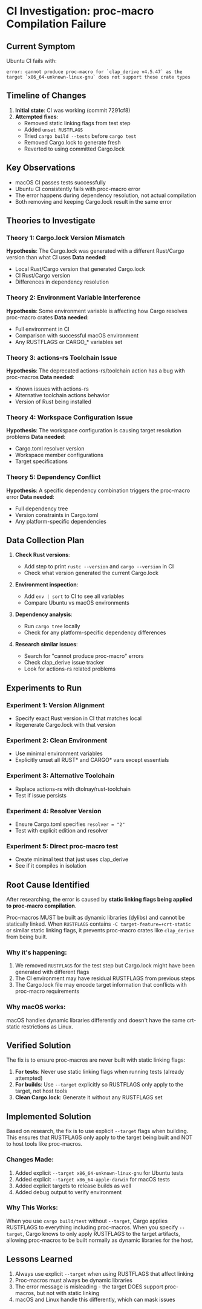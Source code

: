 # CI Investigation: proc-macro Compilation Failure

## Current Symptom
Ubuntu CI fails with:
```
error: cannot produce proc-macro for `clap_derive v4.5.47` as the target `x86_64-unknown-linux-gnu` does not support these crate types
```

## Timeline of Changes
1. **Initial state**: CI was working (commit 7291cf8)
2. **Attempted fixes**:
   - Removed static linking flags from test step
   - Added `unset RUSTFLAGS`
   - Tried `cargo build --tests` before `cargo test`
   - Removed Cargo.lock to generate fresh
   - Reverted to using committed Cargo.lock

## Key Observations
- macOS CI passes tests successfully
- Ubuntu CI consistently fails with proc-macro error
- The error happens during dependency resolution, not actual compilation
- Both removing and keeping Cargo.lock result in the same error

## Theories to Investigate

### Theory 1: Cargo.lock Version Mismatch
**Hypothesis**: The Cargo.lock was generated with a different Rust/Cargo version than what CI uses
**Data needed**:
- Local Rust/Cargo version that generated Cargo.lock
- CI Rust/Cargo version
- Differences in dependency resolution

### Theory 2: Environment Variable Interference
**Hypothesis**: Some environment variable is affecting how Cargo resolves proc-macro crates
**Data needed**:
- Full environment in CI
- Comparison with successful macOS environment
- Any RUSTFLAGS or CARGO_* variables set

### Theory 3: actions-rs Toolchain Issue
**Hypothesis**: The deprecated actions-rs/toolchain action has a bug with proc-macros
**Data needed**:
- Known issues with actions-rs
- Alternative toolchain actions behavior
- Version of Rust being installed

### Theory 4: Workspace Configuration Issue
**Hypothesis**: The workspace configuration is causing target resolution problems
**Data needed**:
- Cargo.toml resolver version
- Workspace member configurations
- Target specifications

### Theory 5: Dependency Conflict
**Hypothesis**: A specific dependency combination triggers the proc-macro error
**Data needed**:
- Full dependency tree
- Version constraints in Cargo.toml
- Any platform-specific dependencies

## Data Collection Plan

1. **Check Rust versions**:
   - Add step to print `rustc --version` and `cargo --version` in CI
   - Check what version generated the current Cargo.lock

2. **Environment inspection**:
   - Add `env | sort` to CI to see all variables
   - Compare Ubuntu vs macOS environments

3. **Dependency analysis**:
   - Run `cargo tree` locally
   - Check for any platform-specific dependency differences

4. **Research similar issues**:
   - Search for "cannot produce proc-macro" errors
   - Check clap_derive issue tracker
   - Look for actions-rs related problems

## Experiments to Run

### Experiment 1: Version Alignment
- Specify exact Rust version in CI that matches local
- Regenerate Cargo.lock with that version

### Experiment 2: Clean Environment
- Use minimal environment variables
- Explicitly unset all RUST* and CARGO* vars except essentials

### Experiment 3: Alternative Toolchain
- Replace actions-rs with dtolnay/rust-toolchain
- Test if issue persists

### Experiment 4: Resolver Version
- Ensure Cargo.toml specifies `resolver = "2"`
- Test with explicit edition and resolver

### Experiment 5: Direct proc-macro test
- Create minimal test that just uses clap_derive
- See if it compiles in isolation

## Root Cause Identified

After researching, the error is caused by **static linking flags being applied to proc-macro compilation**. 

Proc-macros MUST be built as dynamic libraries (dylibs) and cannot be statically linked. When `RUSTFLAGS` contains `-C target-feature=+crt-static` or similar static linking flags, it prevents proc-macro crates like `clap_derive` from being built.

### Why it's happening:
1. We removed `RUSTFLAGS` for the test step but Cargo.lock might have been generated with different flags
2. The CI environment may have residual RUSTFLAGS from previous steps
3. The Cargo.lock file may encode target information that conflicts with proc-macro requirements

### Why macOS works:
macOS handles dynamic libraries differently and doesn't have the same crt-static restrictions as Linux.

## Verified Solution

The fix is to ensure proc-macros are never built with static linking flags:

1. **For tests**: Never use static linking flags when running tests (already attempted)
2. **For builds**: Use `--target` explicitly so RUSTFLAGS only apply to the target, not host tools
3. **Clean Cargo.lock**: Generate it without any RUSTFLAGS set

## Implemented Solution

Based on research, the fix is to use explicit `--target` flags when building. This ensures that RUSTFLAGS only apply to the target being built and NOT to host tools like proc-macros.

### Changes Made:
1. Added explicit `--target x86_64-unknown-linux-gnu` for Ubuntu tests
2. Added explicit `--target x86_64-apple-darwin` for macOS tests  
3. Added explicit targets to release builds as well
4. Added debug output to verify environment

### Why This Works:
When you use `cargo build/test` without `--target`, Cargo applies RUSTFLAGS to everything including proc-macros. When you specify `--target`, Cargo knows to only apply RUSTFLAGS to the target artifacts, allowing proc-macros to be built normally as dynamic libraries for the host.

## Lessons Learned
1. Always use explicit `--target` when using RUSTFLAGS that affect linking
2. Proc-macros must always be dynamic libraries
3. The error message is misleading - the target DOES support proc-macros, but not with static linking
4. macOS and Linux handle this differently, which can mask issues